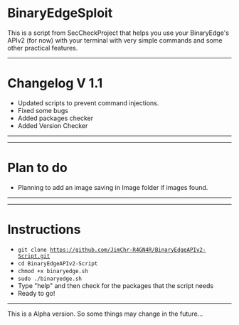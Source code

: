 # BinaryEdgeSploit

This is a script from SecCheckProject that helps you use your BinaryEdge's APIv2 (for now) with your terminal with very simple commands and some other practical features.

------------------------------------------------
# Changelog V 1.1
- Updated scripts to prevent command injections.
- Fixed some bugs
- Added packages checker
- Added Version Checker
------------------------------------------------

------------------------------------------------
# Plan to do
- Planning to add an image saving in Image folder if images found.
------------------------------------------------

------------------------------------------------
# Instructions
- <code>git clone https://github.com/JimChr-R4GN4R/BinaryEdgeAPIv2-Script.git</code>
- <code>cd BinaryEdgeAPIv2-Script</code>
- <code>chmod +x binaryedge.sh</code>
- <code>sudo ./binaryedge.sh</code>
- Type "help" and then check for the packages that the script needs
- Ready to go!
------------------------------------------------


This is a Alpha version. So some things may change in the future...
